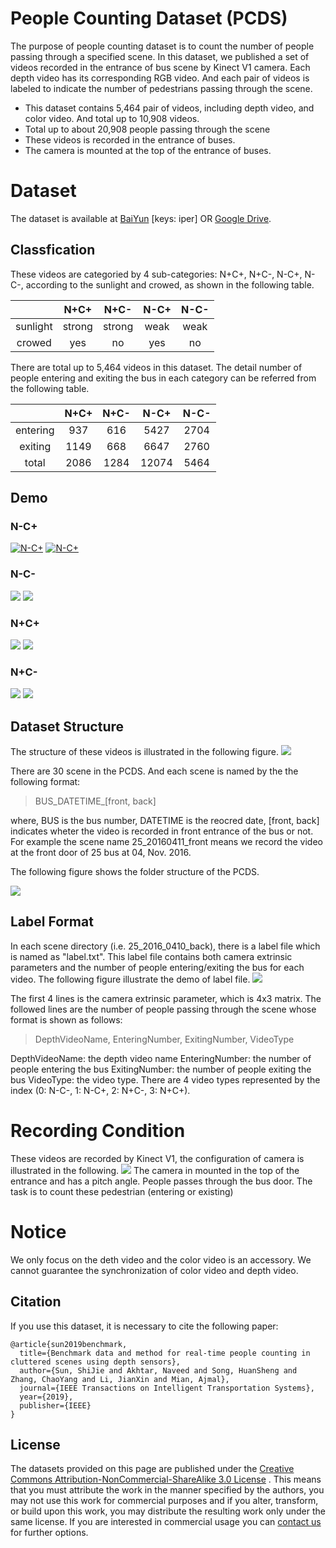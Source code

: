 # People Counting Dataset (PCDS)
The purpose of people counting dataset is to count the number of people passing through a specified scene. In this dataset, we published a set of videos recorded in the entrance of bus scene by Kinect V1 camera. Each depth video has its corresponding RGB video. And each pair of videos is labeled to indicate the number of pedestrians passing through the scene.

- This dataset contains 5,464 pair of videos, including depth video, and color video. And total up to 10,908 videos.
- Total up to about 20,908 people passing through the scene
- These videos is recorded in the entrance of buses.
- The camera is mounted at the top of the entrance of buses.

# Dataset
The dataset is available at [BaiYun](https://pan.baidu.com/s/1_E1khLqRx5DmM7TWO4cqEA) [keys: iper] OR [Google Drive](https://drive.google.com/drive/folders/1EK_Nfsjudn-Ku0-Q81c454fLBAQnRp-R?usp=sharing).

## Classfication
These videos are categoried by 4 sub-categories: N+C+, N+C-, N-C+, N-C-, according to the sunlight and crowed, as shown in the following table.

|          |  N+C+  |  N+C-  | N-C+ | N-C- |
|:--------:|:------:|:------:|:----:|:----:|
| sunlight | strong | strong | weak | weak |
| crowed   |   yes  |   no   |  yes |  no  |

There are total up to 5,464 videos in this dataset. The detail number of people entering and exiting the bus in each category can be referred from the following table.

|          | N+C+ | N+C- |  N-C+ | N-C- |
|:--------:|:----:|:----:|:-----:|:----:|
| entering |  937 |  616 |  5427 | 2704 |
| exiting  | 1149 |  668 |  6647 | 2760 |
| total    | 2086 | 1284 | 12074 | 5464 |


## Demo
### N-C+
[![N-C+](https://img.youtube.com/vi/vMqTqwWLvQU/0.jpg)](https://www.youtube.com/watch?v=vMqTqwWLvQU)
[![N-C+](https://img.youtube.com/vi/MnQMQ9FriAA/0.jpg)](https://www.youtube.com/watch?v=MnQMQ9FriAA)

### N-C-
[![](https://img.youtube.com/vi/CcpRFchOqu4/0.jpg)](https://www.youtube.com/watch?v=CcpRFchOqu4)
[![](https://img.youtube.com/vi/AVvS_lJ5l8s/0.jpg)](https://www.youtube.com/watch?v=AVvS_lJ5l8s)

### N+C+
[![](https://img.youtube.com/vi/m_ybcc_qZp8/0.jpg)](https://www.youtube.com/watch?v=m_ybcc_qZp8)
[![](https://img.youtube.com/vi/lcDs5B8oWKs/0.jpg)](https://www.youtube.com/watch?v=lcDs5B8oWKs)

### N+C-
[![](https://img.youtube.com/vi/Ic-VTrnBdfw/0.jpg)](https://www.youtube.com/watch?v=Ic-VTrnBdfw)
[![](https://img.youtube.com/vi/GyRAGWO97oY/0.jpg)](https://www.youtube.com/watch?v=GyRAGWO97oY)

## Dataset Structure
The structure of these videos is illustrated in the following figure.
![](./image/structure_of_videos.png)

There are 30 scene in the PCDS. And each scene is named by the the following format:

> BUS_DATETIME_\[front, back\]

where, BUS is the bus number, DATETIME is the reocred date, \[front, back\] indicates wheter the video is recorded in front entrance of the bus or not. For example the scene name 25_20160411_front means we record the video at the front door of 25 bus at 04, Nov. 2016.

The following figure shows the folder structure of the PCDS.

![](./image/demo_of_structure.png)

## Label Format
In each scene directory (i.e. 25_2016_0410_back), there is a label file which is named as "label.txt". This label file contains both camera extrinsic parameters and the number of people entering/exiting the bus for each video.
The following figure illustrate the demo of label file.
![](./image/demo_of_label_file.png)

The first 4 lines is the camera extrinsic parameter, which is 4x3 matrix. The followed lines are the number of people passing through the scene whose format is shown as follows:
 > DepthVideoName,  EnteringNumber, ExitingNumber, VideoType

 DepthVideoName: the depth video name
 EnteringNumber: the number of people entering the bus
 ExitingNumber: the number of people exiting the bus
 VideoType: the video type. There are 4 video types represented by the index (0: N-C-, 1: N-C+, 2: N+C-, 3: N+C+).


# Recording Condition
These videos are recorded by Kinect V1, the configuration of camera is illustrated in the following.
![](./image/application_scene.jpg)
The camera in mounted in the top of the entrance and has a pitch angle. People passes through the bus door. The task is to count these pedestrian (entering or existing)

# Notice
We only focus on the deth video and the color video is an accessory. We cannot guarantee the synchronization of color video and depth video.

## Citation
If you use this dataset, it is necessary to cite the following paper:

```
@article{sun2019benchmark,
  title={Benchmark data and method for real-time people counting in cluttered scenes using depth sensors},
  author={Sun, ShiJie and Akhtar, Naveed and Song, HuanSheng and Zhang, ChaoYang and Li, JianXin and Mian, Ajmal},
  journal={IEEE Transactions on Intelligent Transportation Systems},
  year={2019},
  publisher={IEEE}
}
```


## License
The datasets provided on this page are published under the [Creative Commons Attribution-NonCommercial-ShareAlike 3.0 License](http://creativecommons.org/licenses/by-nc-sa/3.0/) . This means that you must attribute the work in the manner specified by the authors, you may not use this work for commercial purposes and if you alter, transform, or build upon this work, you may distribute the resulting work only under the same license. If you are interested in commercial usage you can [contact us](mailto:shijieSun@chd.edu.cn?subject=[GitHub]%20About%20PCDS%20Commercial%20Usage) for further options.
